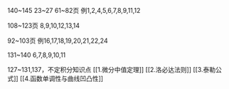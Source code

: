140~145
23~27
61~82页
例1,2,4,5,6,7,8,9,11,12

108~123页
8,9,10,12,13,14

92~103页
例16,17,18,19,20,21,22,24

131~140
6,7,8,9,10,11

127~131,137，不定积分知识点
[[1.微分中值定理]]
[[2.洛必达法则]]
[[3.泰勒公式]]
[[4.函数单调性与曲线凹凸性]]